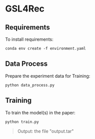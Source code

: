 # GSL4Rec

## Requirements

To install requirements:

```setup
conda env create -f environment.yaml
```

## Data Process

Prepare the experiment data for Training:

```setup
python data_process.py
```

## Training

To train the model(s) in the paper:

```setup
python train.py
```
> Output: the file "output.tar"




